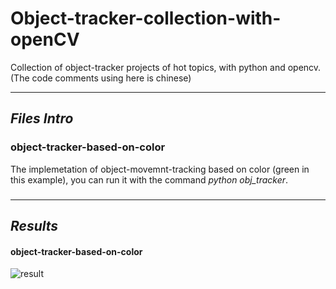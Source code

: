 # Object-tracker-collection-with-openCV
Collection of object-tracker projects of hot topics, with python and opencv.
(The code comments using here is chinese)

----------------------------------------------------
## ***Files Intro***
### object-tracker-based-on-color
The implemetation of object-movemnt-tracking based on color (green in this example), you can run it with the command *python obj_tracker*.

### 

----------------------------------------------------
## ***Results***
#### object-tracker-based-on-color
![result](https://github.com/LZQthePlane/Object-tracker-with-opencv/blob/master/object-tracker-based-on-color/test_gif.gif)

